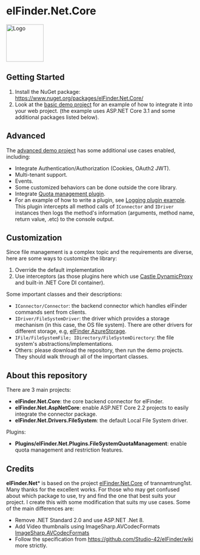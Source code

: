 # elFinder.Net.Core
<img src="https://raw.githubusercontent.com/trannamtrung1st/elFinder.Net.Core/main/Assets/logo.png" alt="Logo" width="100px" />

## Getting Started
1. Install the NuGet package: https://www.nuget.org/packages/elFinder.Net.Core/
2. Look at the [basic demo project](https://github.com/trannamtrung1st/elFinder.Net.Core/tree/main/elFinder.Net.Core/Demos/elFinder.Net.Demo31) for an example of how to integrate it into your web project. (the example uses ASP.NET Core 3.1 and some additional packages listed below).

## Advanced
The [advanced demo project](https://github.com/trannamtrung1st/elFinder.Net.Core/tree/main/elFinder.Net.Core/Demos/elFinder.Net.AdvancedDemo) has some additional use cases enabled, including:
- Integrate Authentication/Authorization (Cookies, OAuth2 JWT).
- Multi-tenant support.
- Events.
- Some customized behaviors can be done outside the core library.
- Integrate [Quota management plugin](https://github.com/trannamtrung1st/elFinder.Net.Core/tree/main/elFinder.Net.Core/Plugins/elFinder.Net.Plugins.FileSystemQuotaManagement).
- For an example of how to write a plugin, see [Logging plugin example](https://github.com/trannamtrung1st/elFinder.Net.Core/tree/main/elFinder.Net.Core/Plugins/elFinder.Net.Plugins.LoggingExample). 
This plugin intercepts all method calls of `IConnector` and `IDriver` instances then logs the method's information (arguments, method name, return value, .etc) to the console output.

## Customization
Since file management is a complex topic and the requirements are diverse, here are some ways to customize the library:
1. Override the default implementation
2. Use interceptors (as those plugins here which use [Castle DynamicProxy](http://www.castleproject.org/projects/dynamicproxy/) and built-in .NET Core DI container).

Some important classes and their descriptions:
- `IConnector/Connector`: the backend connector which handles elFinder commands sent from clients.
- `IDriver/FileSystemDriver`: the driver which provides a storage mechanism (in this case, the OS file system). 
There are other drivers for different storage, e.g, [elFinder AzureStorage](https://github.com/fsmirne/elFinder.NetCore.AzureStorage).
- `IFile/FileSystemFile; IDirectory/FileSystemDirectory`: the file system's abstractions/implementations.
- Others: please download the repository, then run the demo projects. They should walk through all of the important classes.

## About this repository  
There are 3 main projects:
- **elFinder.Net.Core**: the core backend connector for elFinder.
- **elFinder.Net.AspNetCore**: enable ASP.NET Core 2.2 projects to easily integrate the connector package.
- **elFinder.Net.Drivers.FileSystem**: the default Local File System driver.

Plugins:
- **Plugins/elFinder.Net.Plugins.FileSystemQuotaManagement**: enable quota management and restriction features.

## Credits
**elFinder.Net*** is based on the project [elFinder.Net.Core](https://github.com/trannamtrung1st/elFinder.Net.Core) of trannamtrung1st. Many thanks for the excellent works.
For those who may get confused about which package to use, try and find the one that best suits your project.
I create this with some modification that suits my use cases. Some of the main differences are:
- Remove .NET Standard 2.0 and use ASP.NET .Net 8.
- Add Video thumbnails using ImageSharp.AVCodecFormats [ImageSharp.AVCodecFormats](https://github.com/hey-red/ImageSharp.AVCodecFormats)
- Follow the specification from https://github.com/Studio-42/elFinder/wiki more strictly.
